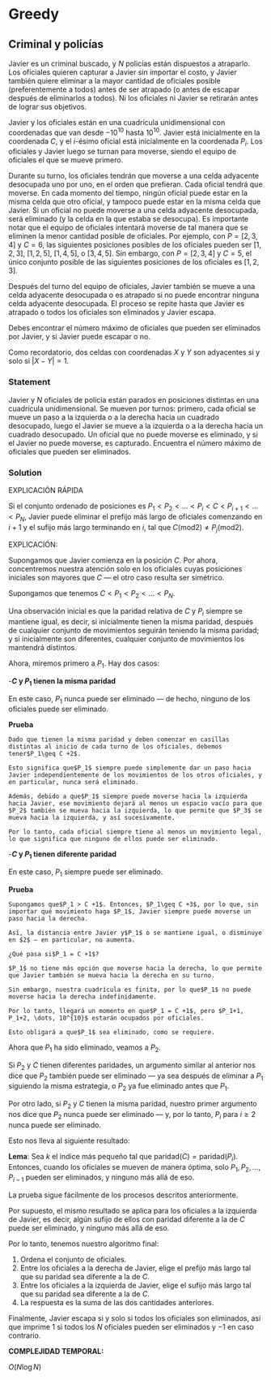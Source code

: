 # Greedy

## Criminal y policías

Javier es un criminal buscado, y $N$ policías están dispuestos a atraparlo. Los oficiales quieren capturar a Javier sin importar el costo, y Javier también quiere eliminar a la mayor cantidad de oficiales posible (preferentemente a todos) antes de ser atrapado (o antes de escapar después de eliminarlos a todos). Ni los oficiales ni Javier se retirarán antes de lograr sus objetivos.

Javier y los oficiales están en una cuadrícula unidimensional con coordenadas que van desde $-10^{10}$ hasta $10^{10}$. Javier está inicialmente en la coordenada $C$, y el $i$-ésimo oficial está inicialmente en la coordenada $P_i$. Los oficiales y Javier luego se turnan para moverse, siendo el equipo de oficiales el que se mueve primero.

Durante su turno, los oficiales tendrán que moverse a una celda adyacente desocupada uno por uno, en el orden que prefieran. Cada oficial tendrá que moverse. En cada momento del tiempo, ningún oficial puede estar en la misma celda que otro oficial, y tampoco puede estar en la misma celda que Javier. Si un oficial no puede moverse a una celda adyacente desocupada, será eliminado (y la celda en la que estaba se desocupa). Es importante notar que el equipo de oficiales intentará moverse de tal manera que se eliminen la menor cantidad posible de oficiales. Por ejemplo, con $P = [2, 3, 4]$ y $C = 6$, las siguientes posiciones posibles de los oficiales pueden ser $[1, 2, 3]$, $[1, 2, 5]$, $[1, 4, 5]$, o $[3, 4, 5]$. Sin embargo, con $P = [2, 3, 4]$ y $C = 5$, el único conjunto posible de las siguientes posiciones de los oficiales es $[1, 2, 3]$.

Después del turno del equipo de oficiales, Javier también se mueve a una celda adyacente desocupada o es atrapado si no puede encontrar ninguna celda adyacente desocupada. El proceso se repite hasta que Javier es atrapado o todos los oficiales son eliminados y Javier escapa.

Debes encontrar el número máximo de oficiales que pueden ser eliminados por Javier, y si Javier puede escapar o no.

Como recordatorio, dos celdas con coordenadas $X$ y $Y$ son adyacentes si y solo si $|X - Y| = 1$.

### Statement

Javier y $N$ oficiales de policía están parados en posiciones distintas en una cuadrícula unidimensional. Se mueven por turnos: primero, cada oficial se mueve un paso a la izquierda o a la derecha hacia un cuadrado desocupado, luego el Javier se mueve a la izquierda o a la derecha hacia un cuadrado desocupado. Un oficial que no puede moverse es eliminado, y si el Javier no puede moverse, es capturado. Encuentra el número máximo de oficiales que pueden ser eliminados.

### Solution

EXPLICACIÓN RÁPIDA

Si el conjunto ordenado de posiciones es $P_1 < P_2 < \dots < P_i < C < P_{i+1} < \dots < P_N$, Javier puede eliminar el prefijo más largo de oficiales comenzando en $i+1$ y el sufijo más largo terminando en $i$, tal que $C(\text{mod}2)\neq P_j(\text{mod}2)$.

EXPLICACIÓN:

Supongamos que Javier comienza en la posición $C$. Por ahora, concentremos nuestra atención solo en los oficiales cuyas posiciones iniciales son mayores que $C$ — el otro caso resulta ser simétrico.

Supongamos que tenemos $C < P_1 < P_2 < \dots < P_N$.

Una observación inicial es que la paridad relativa de $C$ y $P_i$ siempre se mantiene igual, es decir, si inicialmente tienen la misma paridad, después de cualquier conjunto de movimientos seguirán teniendo la misma paridad; y si inicialmente son diferentes, cualquier conjunto de movimientos los mantendrá distintos.

Ahora, miremos primero a $P_1$. Hay dos casos:

-**$C$ y $P_1$ tienen la misma paridad**

  En este caso, $P_1$ nunca puede ser eliminado — de hecho, ninguno de los oficiales puede ser eliminado.

  **Prueba**

    Dado que tienen la misma paridad y deben comenzar en casillas distintas al inicio de cada turno de los oficiales, debemos tener$P_1\geq C +2$.

    Esto significa que$P_1$ siempre puede simplemente dar un paso hacia Javier independientemente de los movimientos de los otros oficiales, y en particular, nunca será eliminado.

    Además, debido a que$P_1$ siempre puede moverse hacia la izquierda hacia Javier, ese movimiento dejará al menos un espacio vacío para que $P_2$ también se mueva hacia la izquierda, lo que permite que $P_3$ se mueva hacia la izquierda, y así sucesivamente.

    Por lo tanto, cada oficial siempre tiene al menos un movimiento legal, lo que significa que ninguno de ellos puede ser eliminado.

-**$C$ y $P_1$ tienen diferente paridad**

  En este caso, $P_1$ siempre puede ser eliminado.

  **Prueba**

    Supongamos que$P_1 > C +1$. Entonces, $P_1\geq C +3$, por lo que, sin importar qué movimiento haga $P_1$, Javier siempre puede moverse un paso hacia la derecha.

    Así, la distancia entre Javier y$P_1$ o se mantiene igual, o disminuye en $2$ — en particular, no aumenta.

    ¿Qué pasa si$P_1 = C +1$?

    $P_1$ no tiene más opción que moverse hacia la derecha, lo que permite que Javier también se mueva hacia la derecha en su turno.

    Sin embargo, nuestra cuadrícula es finita, por lo que$P_1$ no puede moverse hacia la derecha indefinidamente.

    Por lo tanto, llegará un momento en que$P_1 = C +1$, pero $P_1+1, P_1+2, \dots, 10^{10}$ estarán ocupados por oficiales.

    Esto obligará a que$P_1$ sea eliminado, como se requiere.

Ahora que $P_1$ ha sido eliminado, veamos a $P_2$.

Si $P_2$ y $C$ tienen diferentes paridades, un argumento similar al anterior nos dice que $P_2$ también puede ser eliminado — ya sea después de eliminar a $P_1$ siguiendo la misma estrategia, o $P_2$ ya fue eliminado antes que $P_1$.

Por otro lado, si $P_2$ y $C$ tienen la misma paridad, nuestro primer argumento nos dice que $P_2$ nunca puede ser eliminado — y, por lo tanto, $P_i$ para $i \geq2$ nunca puede ser eliminado.

Esto nos lleva al siguiente resultado:

**Lema**: Sea $k$ el índice más pequeño tal que $\text{paridad}(C) = \text{paridad}(P_i)$. Entonces, cuando los oficiales se mueven de manera óptima, solo $P_1, P_2, \dots, P_{i-1}$ pueden ser eliminados, y ninguno más allá de eso.

La prueba sigue fácilmente de los procesos descritos anteriormente.

Por supuesto, el mismo resultado se aplica para los oficiales a la izquierda de Javier, es decir, algún sufijo de ellos con paridad diferente a la de $C$ puede ser eliminado, y ninguno más allá de eso.

Por lo tanto, tenemos nuestro algoritmo final:

1. Ordena el conjunto de oficiales.
2. Entre los oficiales a la derecha de Javier, elige el prefijo más largo tal que su paridad sea diferente a la de $C$.
3. Entre los oficiales a la izquierda de Javier, elige el sufijo más largo tal que su paridad sea diferente a la de $C$.
4. La respuesta es la suma de las dos cantidades anteriores.

Finalmente, Javier escapa si y solo si todos los oficiales son eliminados, así que imprime $1$ si todos los $N$ oficiales pueden ser eliminados y $-1$ en caso contrario.

**COMPLEJIDAD TEMPORAL:**

$O(N \log N)$
